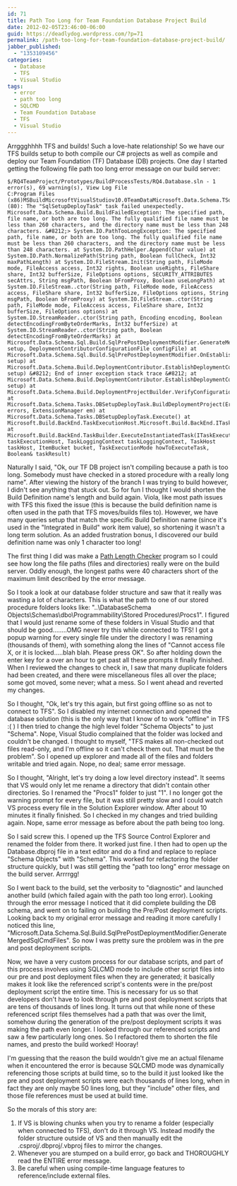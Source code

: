 ```yaml
---
id: 71
title: Path Too Long for Team Foundation Database Project Build
date: 2012-02-05T23:46:00-06:00
guid: https://deadlydog.wordpress.com/?p=71
permalink: /path-too-long-for-team-foundation-database-project-build/
jabber_published:
  - "1353109456"
categories:
  - Database
  - TFS
  - Visual Studio
tags:
  - error
  - path too long
  - SQLCMD
  - Team Foundation Database
  - TFS
  - Visual Studio
---
```


Arrggghhhh TFS and builds! Such a love-hate relationship! So we have our TFS builds setup to both compile our C# projects as well as compile and deploy our Team Foundation (TF) Database (DB) projects. One day I started getting the following file path too long error message on our build server:

```text
$/RQ4TeamProject/Prototypes/BuildProcessTests/RQ4.Database.sln - 1 error(s), 69 warning(s), View Log File
C:Program Files (x86)MSBuildMicrosoftVisualStudiov10.0TeamDataMicrosoft.Data.Schema.TSqlTasks.targets (80): The "SqlSetupDeployTask" task failed unexpectedly. Microsoft.Data.Schema.Build.BuildFailedException: The specified path, file name, or both are too long. The fully qualified file name must be less than 260 characters, and the directory name must be less than 248 characters. &#8212;> System.IO.PathTooLongException: The specified path, file name, or both are too long. The fully qualified file name must be less than 260 characters, and the directory name must be less than 248 characters. at System.IO.PathHelper.Append(Char value) at System.IO.Path.NormalizePath(String path, Boolean fullCheck, Int32 maxPathLength) at System.IO.FileStream.Init(String path, FileMode mode, FileAccess access, Int32 rights, Boolean useRights, FileShare share, Int32 bufferSize, FileOptions options, SECURITY_ATTRIBUTES secAttrs, String msgPath, Boolean bFromProxy, Boolean useLongPath) at System.IO.FileStream..ctor(String path, FileMode mode, FileAccess access, FileShare share, Int32 bufferSize, FileOptions options, String msgPath, Boolean bFromProxy) at System.IO.FileStream..ctor(String path, FileMode mode, FileAccess access, FileShare share, Int32 bufferSize, FileOptions options) at System.IO.StreamReader..ctor(String path, Encoding encoding, Boolean detectEncodingFromByteOrderMarks, Int32 bufferSize) at System.IO.StreamReader..ctor(String path, Boolean detectEncodingFromByteOrderMarks) at Microsoft.Data.Schema.Sql.Build.SqlPrePostDeploymentModifier.GenerateMergedSqlCmdFiles(DeploymentContributorConfigurationSetup setup, DeploymentContributorConfigurationFile configFile) at Microsoft.Data.Schema.Sql.Build.SqlPrePostDeploymentModifier.OnEstablishDeploymentConfiguration(DeploymentContributorConfigurationSetup setup) at Microsoft.Data.Schema.Build.DeploymentContributor.EstablishDeploymentConfiguration(DeploymentContributorConfigurationSetup setup) &#8212; End of inner exception stack trace &#8212; at Microsoft.Data.Schema.Build.DeploymentContributor.EstablishDeploymentConfiguration(DeploymentContributorConfigurationSetup setup) at Microsoft.Data.Schema.Build.DeploymentProjectBuilder.VerifyConfiguration() at Microsoft.Data.Schema.Tasks.DBSetupDeployTask.BuildDeploymentProject(ErrorManager errors, ExtensionManager em) at Microsoft.Data.Schema.Tasks.DBSetupDeployTask.Execute() at Microsoft.Build.BackEnd.TaskExecutionHost.Microsoft.Build.BackEnd.ITaskExecutionHost.Execute() at Microsoft.Build.BackEnd.TaskBuilder.ExecuteInstantiatedTask(ITaskExecutionHost taskExecutionHost, TaskLoggingContext taskLoggingContext, TaskHost taskHost, ItemBucket bucket, TaskExecutionMode howToExecuteTask, Boolean& taskResult)
```

Naturally I said, "Ok, our TF DB project isn't compiling because a path is too long. Somebody must have checked in a stored procedure with a really long name". After viewing the history of the branch I was trying to build however, I didn't see anything that stuck out. So for fun I thought I would shorten the Build Definition name's length and build again. Viola, like most path issues with TFS this fixed the issue (this is because the build definition name is often used in the path that TFS moves/builds files to). However, we have many queries setup that match the specific Build Definition name (since it's used in the "Integrated in Build" work item value), so shortening it wasn't a long term solution. As an added frustration bonus, I discovered our build definition name was only 1 character too long!

The first thing I did was make a [Path Length Checker](http://pathlengthchecker.codeplex.com) program so I could see how long the file paths (files and directories) really were on the build server. Oddly enough, the longest paths were 40 characters short of the maximum limit described by the error message.

So I took a look at our database folder structure and saw that it really was wasting a lot of characters. This is what the path to one of our stored procedure folders looks like: "..\DatabaseSchema Objects\Schemas\dbo\Programmability\Stored Procedures\Procs1". I figured that I would just rename some of these folders in Visual Studio and that should be good........OMG never try this while connected to TFS! I got a popup warning for every single file under the directory I was renaming (thousands of them), with something along the lines of "Cannot access file X, or it is locked.....blah blah. Please press OK". So after holding down the enter key for a over an hour to get past all these prompts it finally finished. When I reviewed the changes to check in, I saw that many duplicate folders had been created, and there were miscellaneous files all over the place; some got moved, some never; what a mess. So I went ahead and reverted my changes.

So I thought, "Ok, let's try this again, but first going offline so as not to connect to TFS". So I disabled my internet connection and opened the database solution (this is the only way that I know of to work "offline" in TFS :( ) I then tried to change the high level folder "Schema Objects" to just "Schema". Nope, Visual Studio complained that the folder was locked and couldn't be changed. I thought to myself, "TFS makes all non-checked out files read-only, and I'm offline so it can't check them out. That must be the problem". So I opened up explorer and made all of the files and folders writable and tried again. Nope, no deal; same error message.

So I thought, "Alright, let's try doing a low level directory instead". It seems that VS would only let me rename a directory that didn't contain other directories. So I renamed the "Procs1" folder to just "1". I no longer got the warning prompt for every file, but it was still pretty slow and I could watch VS process every file in the Solution Explorer window. After about 10 minutes it finally finished. So I checked in my changes and tried building again. Nope, same error message as before about the path being too long.

So I said screw this. I opened up the TFS Source Control Explorer and renamed the folder from there. It worked just fine. I then had to open up the Database.dbproj file in a text editor and do a find and replace to replace "Schema Objects" with "Schema". This worked for refactoring the folder structure quickly, but I was still getting the "path too long" error message on the build server. Arrrrgg!

So I went back to the build, set the verbosity to "diagnostic" and launched another build (which failed again with the path too long error). Looking through the error message I noticed that it did complete building the DB schema, and went on to failing on building the Pre/Post deployment scripts. Looking back to my original error message and reading it more carefully I noticed this line, "Microsoft.Data.Schema.Sql.Build.SqlPrePostDeploymentModifier.GenerateMergedSqlCmdFiles". So now I was pretty sure the problem was in the pre and post deployment scripts.

Now, we have a very custom process for our database scripts, and part of this process involves using SQLCMD mode to include other script files into our pre and post deployment files when they are generated; it basically makes it look like the referenced script's contents were in the pre/post deployment script the entire time. This is necessary for us so that developers don't have to look through pre and post deployment scripts that are tens of thousands of lines long. It turns out that while none of these referenced script files themselves had a path that was over the limit, somehow during the generation of the pre/post deployment scripts it was making the path even longer. I looked through our referenced scripts and saw a few particularly long ones. So I refactored them to shorten the file names, and presto the build worked! Hooray!

I'm guessing that the reason the build wouldn't give me an actual filename when it encountered the error is because SQLCMD mode was dynamically referencing those scripts at build time, so to the build it just looked like the pre and post deployment scripts were each thousands of lines long, when in fact they are only maybe 50 lines long, but they "include" other files, and those file references must be used at build time.

So the morals of this story are:

1. If VS is blowing chunks when you try to rename a folder (especially when connected to TFS), don't do it through VS. Instead modify the folder structure outside of VS and then manually edit the .csproj/.dbproj/.vbproj files to mirror the changes.
1. Whenever you are stumped on a build error, go back and THOROUGHLY read the ENTIRE error message.
1. Be careful when using compile-time language features to reference/include external files.
